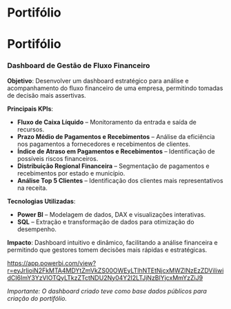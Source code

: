# Portifólio
# Portifólio

### **Dashboard de Gestão de Fluxo Financeiro**

**Objetivo**: Desenvolver um dashboard estratégico para análise e acompanhamento do fluxo financeiro de uma empresa, permitindo tomadas de decisão mais assertivas.

**Principais KPIs**:

- **Fluxo de Caixa Líquido** – Monitoramento da entrada e saída de recursos.
- **Prazo Médio de Pagamentos e Recebimentos** – Análise da eficiência nos pagamentos a fornecedores e recebimentos de clientes.
- **Índice de Atraso em Pagamentos e Recebimentos** – Identificação de possíveis riscos financeiros.
- **Distribuição Regional Financeira** – Segmentação de pagamentos e recebimentos por estado e município.
- **Análise Top 5 Clientes** – Identificação dos clientes mais representativos na receita.

**Tecnologias Utilizadas**:

- **Power BI** – Modelagem de dados, DAX e visualizações interativas.
- **SQL** – Extração e transformação de dados para otimização do desempenho.

**Impacto**: Dashboard intuitivo e dinâmico, facilitando a análise financeira e permitindo que gestores tomem decisões mais rápidas e estratégicas.

https://app.powerbi.com/view?r=eyJrIjoiN2FkMTA4MDYtZmVkZS00OWEyLTlhNTEtNjcxMWZlNzEzZDViIiwidCI6ImY3YzVlOTQyLTkzZTctNDU2Ny04Y2I2LTJjNzBlYjcxMmYzZiJ9

*Importante: O dashboard criado teve como base dados públicos para criação do portifólio.*
